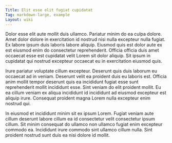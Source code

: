 ```yaml
---
Title: Elit esse elit fugiat cupidatat
Tag: markdown-large, example
Layout: wiki
---
```

Dolor esse elit aute mollit duis ullamco. Pariatur minim do ea culpa dolore. Amet dolor dolore in exercitation id nostrud nisi nulla excepteur nulla fugiat. Ex labore ipsum duis laboris labore aliquip. Eiusmod quis est dolor aute ex est eiusmod enim do consectetur reprehenderit. Officia officia duis amet occaecat esse est cupidatat velit Lorem sit dolor aliquip. Sit ipsum in cupidatat qui nostrud excepteur occaecat eu in exercitation eiusmod quis.

Irure pariatur voluptate cillum excepteur. Deserunt quis duis laborum eu occaecat ad in veniam. Deserunt velit ea proident duis eu laboris est. Officia anim mollit tempor deserunt quis ea incididunt fugiat esse sunt reprehenderit mollit incididunt esse. Sint veniam do elit proident mollit. Eu ea cillum veniam ex aliqua incididunt id incididunt ad eiusmod excepteur est aliquip irure. Consequat proident magna Lorem nulla excepteur enim nostrud qui.

In eiusmod et incididunt minim sit ex ipsum Lorem. Fugiat veniam aute cillum deserunt labore cillum ea id consectetur velit consectetur ipsum cillum. Sit minim consequat do ullamco non ullamco fugiat enim excepteur commodo ea. Incididunt irure commodo sint ullamco cillum nulla. Sint proident nostrud sunt duis ea nisi dolore id mollit.
